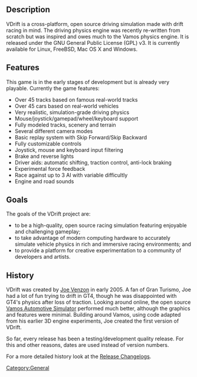 Description
-----------

VDrift is a cross-platform, open source driving simulation made with drift racing in mind. The driving physics engine was recently re-written from scratch but was inspired and owes much to the Vamos physics engine. It is released under the GNU General Public License (GPL) v3. It is currently available for Linux, FreeBSD, Mac OS X and Windows.

Features
--------

This game is in the early stages of development but is already very playable. Currently the game features:

-   Over 45 tracks based on famous real-world tracks
-   Over 45 cars based on real-world vehicles
-   Very realistic, simulation-grade driving physics
-   Mouse/joystick/gamepad/wheel/keyboard support
-   Fully modeled tracks, scenery and terrain
-   Several different camera modes
-   Basic replay system with Skip Forward/Skip Backward
-   Fully customizable controls
-   Joystick, mouse and keyboard input filtering
-   Brake and reverse lights
-   Driver aids: automatic shifting, traction control, anti-lock braking
-   Experimental force feedback
-   Race against up to 3 AI with variable difficultly
-   Engine and road sounds

Goals
-----

The goals of the VDrift project are:

-   to be a high-quality, open source racing simulation featuring enjoyable and challenging gameplay;
-   to take advantage of modern computing hardware to accurately simulate vehicle physics in rich and immersive racing environments; and
-   to provide a platform for creative experimentation to a community of developers and artists.

History
-------

VDrift was created by [Joe Venzon](http://vdrift.net/users.php?mode=profile&uid=5) in early 2005. A fan of Gran Turismo, Joe had a lot of fun trying to drift in GT4, though he was disappointed with GT4's physics after loss of traction. Looking around online, the open source [Vamos Automotive Simulator](http://vamos.sf.net/) performed much better, although the graphics and features were minimal. Building around Vamos, using code adapted from his earlier 3D engine experiments, Joe created the first version of VDrift.

So far, every release has been a testing/development quality release. For this and other reasons, dates are used instead of version numbers.

For a more detailed history look at the [Release Changelogs](Release_Changelogs.md).

<Category:General>
